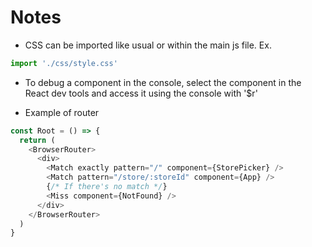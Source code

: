 # Notes

- CSS can be imported like usual or within the main js file.
Ex.
```javascript
import './css/style.css'
```

- To debug a component in the console, select the component in the React dev tools and access it using the console
with '$r'

- Example of router

```javascript
const Root = () => {
  return (
    <BrowserRouter>
      <div>
        <Match exactly pattern="/" component={StorePicker} />
        <Match pattern="/store/:storeId" component={App} />
        {/* If there's no match */} 
        <Miss component={NotFound} />
      </div>
    </BrowserRouter>
  )
}
```


